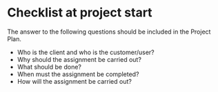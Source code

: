 <h1>Checklist at project start</h1>
The answer to the following questions should be included in the Project Plan.
<ul>
  <li>Who is the client and who is the customer/user?</li>
  <li>Why should the assignment be carried out?</li>
  <li>What should be done?</li>
  <li>When must the assignment be completed?</li>
  <li>How will the assignment be carried out?</li>
</ul>
